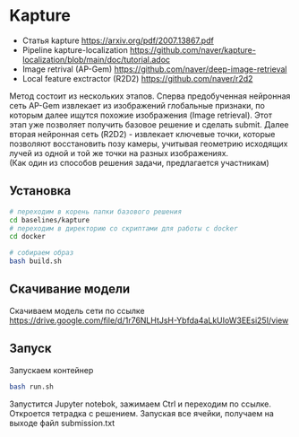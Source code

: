 # Kapture

- Статья kapture https://arxiv.org/pdf/2007.13867.pdf
- Pipeline kapture-localization
https://github.com/naver/kapture-localization/blob/main/doc/tutorial.adoc
- Image retrival (AP-Gem) https://github.com/naver/deep-image-retrieval
- Local feature exctractor (R2D2)  https://github.com/naver/r2d2

Метод состоит из нескольких этапов. Сперва предобученная нейронная сеть AP-Gem извлекает из изображений глобальные признаки, по которым далее ищутся похожие изображения (Image retrieval). Этот этап уже позволяет получить базовое решение и сделать submit. 
Далее вторая нейронная сеть (R2D2) - извлекает ключевые точки, которые позволяют восстановить позу камеры, учитывая геометрию исходящих лучей из одной и той же точки на разных изображениях.  
(Как один из способов решения задачи, предлагается участникам)

## Установка

```sh
# переходим в корень папки базового решения
cd baselines/kapture
# переходим в директорию со скриптами для работы с docker
cd docker

# собираем образ
bash build.sh
```
## Скачивание модели
Скачиваем модель сети по ссылке 
https://drive.google.com/file/d/1r76NLHtJsH-Ybfda4aLkUIoW3EEsi25I/view 

## Запуск
Запускаем контейнер
```sh
bash run.sh
```

Запустится Jupyter notebok, зажимаем Ctrl и переходим по ссылке.
Откроется тетрадка с решением. 
Запуская все ячейки, получаем на выходе файл submission.txt





